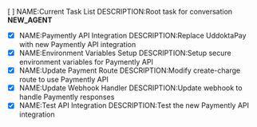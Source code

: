 [ ] NAME:Current Task List DESCRIPTION:Root task for conversation __NEW_AGENT__
-[x] NAME:Paymently API Integration DESCRIPTION:Replace UddoktaPay with new Paymently API integration
-[x] NAME:Environment Variables Setup DESCRIPTION:Setup secure environment variables for Paymently API
-[x] NAME:Update Payment Route DESCRIPTION:Modify create-charge route to use Paymently API
-[x] NAME:Update Webhook Handler DESCRIPTION:Update webhook to handle Paymently responses
-[x] NAME:Test API Integration DESCRIPTION:Test the new Paymently API integration